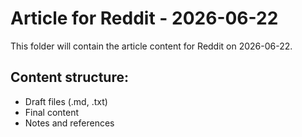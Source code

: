 # Article for Reddit - 2026-06-22

This folder will contain the article content for Reddit on 2026-06-22.

## Content structure:
- Draft files (.md, .txt)
- Final content
- Notes and references
